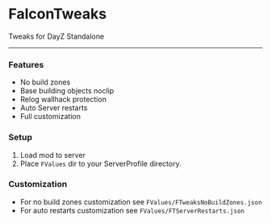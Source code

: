 # FalconTweaks
 
Tweaks for DayZ Standalone 

---

### Features
- No build zones
- Base building objects noclip
- Relog wallhack protection
- Auto Server restarts
- Full customization

### Setup
1. Load mod to server
2. Place `FValues` dir to your ServerProfile directory.

### Customization
- For no build zones customization see `FValues/FTweaksNoBuildZones.json`
- For auto restarts customization see `FValues/FTServerRestarts.json`
